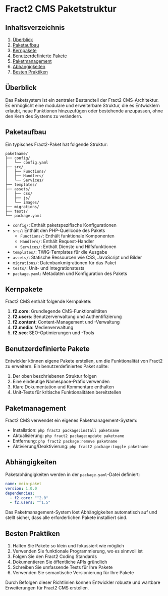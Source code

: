 # Fract2 CMS Paketstruktur

## Inhaltsverzeichnis
1. [Überblick](#überblick)
2. [Paketaufbau](#paketaufbau)
3. [Kernpakete](#kernpakete)
4. [Benutzerdefinierte Pakete](#benutzerdefinierte-pakete)
5. [Paketmanagement](#paketmanagement)
6. [Abhängigkeiten](#abhängigkeiten)
7. [Besten Praktiken](#besten-praktiken)

## Überblick

Das Paketsystem ist ein zentraler Bestandteil der Fract2 CMS-Architektur. Es ermöglicht eine modulare und erweiterbare Struktur, die es Entwicklern erlaubt, neue Funktionen hinzuzufügen oder bestehende anzupassen, ohne den Kern des Systems zu verändern.

## Paketaufbau

Ein typisches Fract2-Paket hat folgende Struktur:

```
paketname/
├── config/
│   └── config.yaml
├── src/
│   ├── Functions/
│   ├── Handlers/
│   └── Services/
├── templates/
├── assets/
│   ├── css/
│   ├── js/
│   └── images/
├── migrations/
├── tests/
└── package.yaml
```

- `config/`: Enthält paketspezifische Konfigurationen
- `src/`: Enthält den PHP-Quellcode des Pakets
  - `Functions/`: Enthält funktionale Komponenten
  - `Handlers/`: Enthält Request-Handler
  - `Services/`: Enthält Dienste und Hilfsfunktionen
- `templates/`: TWIG-Templates für die Ausgabe
- `assets/`: Statische Ressourcen wie CSS, JavaScript und Bilder
- `migrations/`: Datenbankmigrationen für das Paket
- `tests/`: Unit- und Integrationstests
- `package.yaml`: Metadaten und Konfiguration des Pakets

## Kernpakete

Fract2 CMS enthält folgende Kernpakete:

1. **f2.core**: Grundlegende CMS-Funktionalitäten
2. **f2.users**: Benutzerverwaltung und Authentifizierung
3. **f2.content**: Content-Management und -Verwaltung
4. **f2.media**: Medienverwaltung
5. **f2.seo**: SEO-Optimierungen und -Tools

## Benutzerdefinierte Pakete

Entwickler können eigene Pakete erstellen, um die Funktionalität von Fract2 zu erweitern. Ein benutzerdefiniertes Paket sollte:

1. Der oben beschriebenen Struktur folgen
2. Eine eindeutige Namespace-Präfix verwenden
3. Klare Dokumentation und Kommentare enthalten
4. Unit-Tests für kritische Funktionalitäten bereitstellen

## Paketmanagement

Fract2 CMS verwendet ein eigenes Paketmanagement-System:

- Installation: `php fract2 package:install paketname`
- Aktualisierung: `php fract2 package:update paketname`
- Entfernung: `php fract2 package:remove paketname`
- Aktivierung/Deaktivierung: `php fract2 package:toggle paketname`

## Abhängigkeiten

Paketabhängigkeiten werden in der `package.yaml`-Datei definiert:

```yaml
name: mein-paket
version: 1.0.0
dependencies:
  - f2.core: "^2.0"
  - f2.users: "^1.5"
```

Das Paketmanagement-System löst Abhängigkeiten automatisch auf und stellt sicher, dass alle erforderlichen Pakete installiert sind.

## Besten Praktiken

1. Halten Sie Pakete so klein und fokussiert wie möglich
2. Verwenden Sie funktionale Programmierung, wo es sinnvoll ist
3. Folgen Sie den Fract2 Coding Standards
4. Dokumentieren Sie öffentliche APIs gründlich
5. Schreiben Sie umfassende Tests für Ihre Pakete
6. Verwenden Sie semantische Versionierung für Ihre Pakete

Durch Befolgen dieser Richtlinien können Entwickler robuste und wartbare Erweiterungen für Fract2 CMS erstellen.